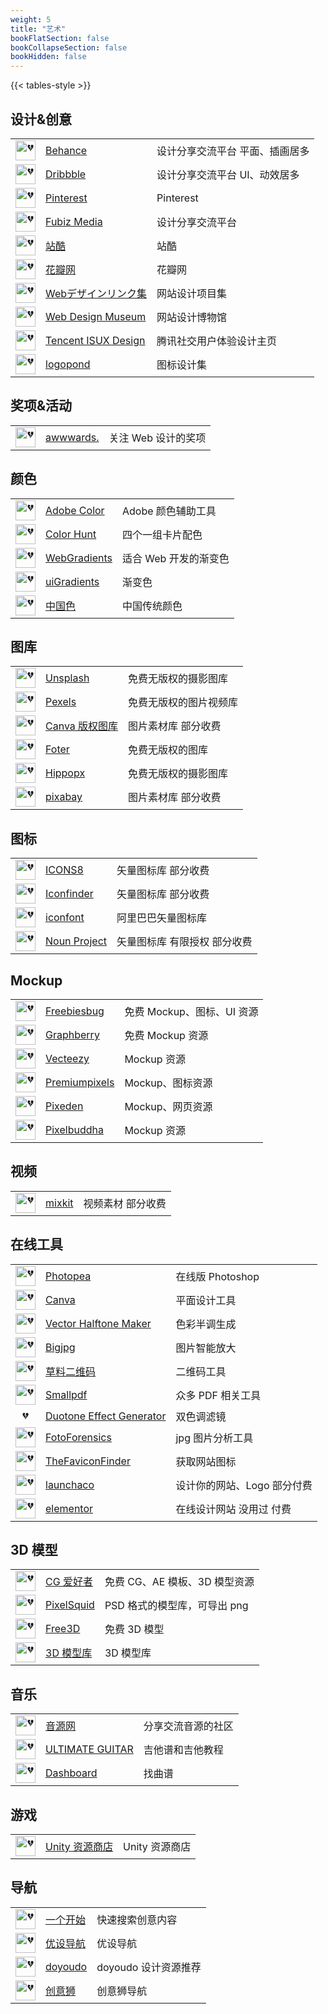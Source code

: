 ```yaml
---
weight: 5
title: "艺术"
bookFlatSection: false
bookCollapseSection: false
bookHidden: false
---
```


{{< tables-style >}}


## 设计&创意

|  |  |  |
| :----: | ---- | ---- |
| <img loading="lazy" width="32px" alt="💔" src="https://www.behance.net/favicon.ico"> | [Behance](https://www.behance.net/) | 设计分享交流平台 平面、插画居多 |
| <img loading="lazy" width="32px" alt="💔" src="https://dribbble.com/"> | [Dribbble](https://dribbble.com/) | 设计分享交流平台 UI、动效居多 |
| <img loading="lazy" width="32px" alt="💔" src="https://s.pinimg.com/webapp/favicon-54a5b2af.png	"> | [Pinterest](https://www.pinterest.com/) | Pinterest |
| <img loading="lazy" width="32px" alt="💔" src="http://www.fubiz.net/wp-content/themes/fubiz/assets/images/favicons/news-32x32.png"> | [Fubiz Media](http://www.fubiz.net/) | 设计分享交流平台 |
| <img loading="lazy" width="32px" alt="💔" src="https://static.zcool.cn/z/site/favicon.ico"> | [站酷](https://www.zcool.com.cn/) | 站酷 |
| <img loading="lazy" width="32px" alt="💔" src="https://huaban.com/favicon.ico"> | [花瓣网](http://huaban.com/) | 花瓣网 |
| <img loading="lazy" width="32px" alt="💔" src="https://bm.straightline.jp/static/image/favicon.ico"> | [Webデザインリンク集](http://bm.straightline.jp/) | 网站设计项目集 |
| <img loading="lazy" width="32px" alt="💔" src=" 	https://www.webdesignmuseum.org/favicon/favicon-32x32.png"> | [Web Design Museum](https://www.webdesignmuseum.org/) | 网站设计博物馆 |
| <img loading="lazy" width="32px" alt="💔" src="https://isux.tencent.com/static/images/favicon.ico	"> | [Tencent ISUX Design](https://isux.tencent.com/) | 腾讯社交用户体验设计主页 |
| <img loading="lazy" width="32px" alt="💔" src="https://logopond.com/favicon.ico"> | [logopond](https://logopond.com/) | 图标设计集 |

## 奖项&活动

|  |  |  |
| :----: | ---- | ---- |
| <img loading="lazy" width="32px" alt="💔" src="https://www.awwwards.com/favicon.ico"> | [awwwards.](https://www.awwwards.com) | 关注 Web 设计的奖项 |

## 颜色

|  |  |  |
| :----: | ---- | ---- |
| <img loading="lazy" width="32px" alt="💔" src="https://color.adobe.com/favicon.ico"> | [Adobe Color](https://color.adobe.com/) | Adobe 颜色辅助工具 |
| <img loading="lazy" width="32px" alt="💔" src="https://www.colorhunt.co/img/color-hunt-icon-ios.png"> | [Color Hunt](https://www.colorhunt.co) | 四个一组卡片配色 |
| <img loading="lazy" width="32px" alt="💔" src="https://webgradients.com/favicons/favicon-32x32.png"> | [WebGradients](https://webgradients.com) | 适合 Web 开发的渐变色 |
| <img loading="lazy" width="32px" alt="💔" src="https://uigradients.com/static/images/favicon-32x32.png"> | [uiGradients](https://uigradients.com) | 渐变色 |
| <img loading="lazy" width="32px" alt="💔" src="http://zhongguose.com/favicon.ico"> | [中国色](http://zhongguose.com) | 中国传统颜色 |


## 图库

|  |  |  |
| :----: | ---- | ---- |
| <img loading="lazy" width="32px" alt="💔" src="https://unsplash.com/favicon-32x32.png"> | [Unsplash](https://unsplash.com/) | 免费无版权的摄影图库 |
| <img loading="lazy" width="32px" alt="💔" src="https://www.pexels.com/favicon.ico"> | [Pexels](https://www.pexels.com/) | 免费无版权的图片视频库 |
| <img loading="lazy" width="32px" alt="💔" src="http://canva.com/favicon.ico"> | [Canva 版权图库](https://www.canva.com/photos/) | 图片素材库 部分收费 |
| <img loading="lazy" width="32px" alt="💔" src="https://foter.com/favicon.ico"> | [Foter](https://foter.com/) | 免费无版权的图库 |
| <img loading="lazy" width="32px" alt="💔" src="https://www.hippopx.com/"> | [Hippopx](https://www.hippopx.com/) | 免费无版权的摄影图库 |
| <img loading="lazy" width="32px" alt="💔" src="https://pixabay.com/favicon.ico"> | [pixabay](https://pixabay.com/) | 图片素材库 部分收费 |

## 图标

|  |  |  |
| :----: | ---- | ---- |
| <img loading="lazy" width="32px" alt="💔" src="https://icons8.com/vue-static/landings/primary-landings/favs/icons8_fav_32%C3%9732.png"> | [ICONS8](https://icons8.com/) | 矢量图标库 部分收费 |
| <img loading="lazy" width="32px" alt="💔" src="https://www.iconfinder.com/static/img/favicons/favicon-32x32.png"> | [Iconfinder](https://www.iconfinder.com/) | 矢量图标库 部分收费 |
| <img loading="lazy" width="32px" alt="💔" src="https://img.alicdn.com/imgextra/i2/O1CN01ZyAlrn1MwaMhqz36G_!!6000000001499-73-tps-64-64.ico"> | [iconfont](https://www.iconfont.cn) | 阿里巴巴矢量图标库 |
| <img loading="lazy" width="32px" alt="💔" src="https://static.production.thenounproject.com/img/favicons/favicon-32x32.015f779a87e7.png"> | [Noun Project](https://thenounproject.com/) | 矢量图标库 有限授权 部分收费 |

## Mockup

|  |  |  |
| :----: | ---- | ---- |
| <img loading="lazy" width="32px" alt="💔" src="	https://cdn.freebiesbug.com/favicon.ico"> | [Freebiesbug](https://freebiesbug.com) | 免费 Mockup、图标、UI 资源 |
| <img loading="lazy" width="32px" alt="💔" src="https://www.graphberry.com"> | [Graphberry](https://www.graphberry.com) | 免费 Mockup 资源 |
| <img loading="lazy" width="32px" alt="💔" src="https://www.vecteezy.com/favicon.ico"> | [Vecteezy](https://www.vecteezy.com) | Mockup 资源 |
| <img loading="lazy" width="32px" alt="💔" src="abc"> | [Premiumpixels](https://www.premiumpixels.com) | Mockup、图标资源 |
| <img loading="lazy" width="32px" alt="💔" src="https://www.pixeden.com/favicon.ico"> | [Pixeden](https://www.pixeden.com) | Mockup、网页资源 |
| <img loading="lazy" width="32px" alt="💔" src="https://pixelbuddha.net/assets/images/content/favicon/favicon-32.png"> | [Pixelbuddha](https://pixelbuddha.net/) | Mockup 资源 |

## 视频

|  |  |  |
| :----: | ---- | ---- |
| <img loading="lazy" width="32px" alt="💔" src="https://mixkit.co/build/favicons/apple-icon-72x72-65d8de4120b737fcccf4be0dd5e3604c7d0aa062eeb594876e4aac1f3aaf22a6.png"> | [mixkit](https://mixkit.co) | 视频素材 部分收费 |

## 在线工具

|  |  |  |
| :----: | ---- | ---- |
| <img loading="lazy" width="32px" alt="💔" src="https://www.photopea.com/promo/thumb256.png"> | [Photopea](https://www.photopea.com) | 在线版 Photoshop |
| <img loading="lazy" width="32px" alt="💔" src="http://canva.com/favicon.ico"> | [Canva](https://www.canva.com) | 平面设计工具 |
| <img loading="lazy" width="32px" alt="💔" src="https://xoihazard.com/favicon.ico"> | [Vector Halftone Maker](https://xoihazard.com/tools/halftone/) | 色彩半调生成 |
| <img loading="lazy" width="32px" alt="💔" src="https://bigjpg.com/static/css/touch-icon-iphone.png"> | [Bigjpg](https://bigjpg.com) | 图片智能放大 |
| <img loading="lazy" width="32px" alt="💔" src="https://cli.im/favicon.ico"> | [草料二维码](https://cli.im/) | 二维码工具 |
| <img loading="lazy" width="32px" alt="💔" src="https://smallpdf.com/favicon.png"> | [Smallpdf](https://smallpdf.com/pdf-tools) | 众多 PDF 相关工具 |
| 💔 | [Duotone Effect Generator](https://duotones.co) | 双色调滤镜 |
| <img loading="lazy" width="32px" alt="💔" src="https://fotoforensics.com/apple-touch-icon.png"> | [FotoForensics](https://fotoforensics.com/) | jpg 图片分析工具 |
| <img loading="lazy" width="32px" alt="💔" src="http://besticon-demo.herokuapp.com/favicon.ico"> | [TheFaviconFinder](https://besticon-demo.herokuapp.com/) | 获取网站图标 |
| <img loading="lazy" width="32px" alt="💔" src="https://www.launchaco.com/static/favicon.ico"> | [launchaco](https://www.launchaco.com) | 设计你的网站、Logo 部分付费 |
| <img loading="lazy" width="32px" alt="💔" src="https://elementor.com/marketing/wp-content/uploads/2021/06/cropped-fav2-32x32.png"> | [elementor](https://elementor.com) | 在线设计网站 没用过 付费 |

## 3D 模型

|  |  |  |
| :----: | ---- | ---- |
| <img loading="lazy" width="32px" alt="💔" src="http://www.cgahz.com/favicon.ico"> | [CG 爱好者](http://www.cgahz.com) | 免费 CG、AE 模板、3D 模型资源 |
| <img loading="lazy" width="32px" alt="💔" src="https://assets.pixelsquid.com/assets/favicons/favicon-32x32-07ddbe287817f07223b2cb709de65060085c56a5d7f784483cee716be26753ca.png"> | [PixelSquid](https://www.pixelsquid.com/) | PSD 格式的模型库，可导出 png |
| <img loading="lazy" width="32px" alt="💔" src="https://free3d.com/favicon.ico"> | [Free3D](https://free3d.com) | 免费 3D 模型 |
| <img loading="lazy" width="32px" alt="💔" src="https://www.cgmodel.com/favicon.ico"> | [3D 模型库](https://www.cgmodel.com/model/all_1_0_0_0_0_0_0_0_0_0_0_1_0_0_0_0_0_0_0_0) | 3D 模型库 |

## 音乐

|  |  |  |
| :----: | ---- | ---- |
| <img loading="lazy" width="32px" alt="💔" src="https://www.midivst.com/favicon.ico"> | [音源网](https://www.midivst.com) | 分享交流音源的社区 |
| <img loading="lazy" width="32px" alt="💔" src="https://www.ultimate-guitar.com/favicon.ico"> | [ULTIMATE GUITAR](https://www.ultimate-guitar.com) | 吉他谱和吉他教程 |
| <img loading="lazy" width="32px" alt="💔" src="	https://musescore.com/static/public/img/product_icons/musescore/apple-touch-icon-72x72-precomposed_ver1636012912.png"> | [Dashboard](https://musescore.com/) | 找曲谱 |

## 游戏

|  |  |  |
| :----: | ---- | ---- |
| <img loading="lazy" width="32px" alt="💔" src="https://unity-assetstorev2-prd.storage.googleapis.com/cdn-origin/images/favicons/favicon.ico"> | [Unity 资源商店](https://assetstore.unity.com) | Unity 资源商店 |

## 导航

|  |  |  |
| :----: | ---- | ---- |
| <img loading="lazy" width="32px" alt="💔" src="https://aur.one/images/favicon.png"> | [一个开始](https://aur.one) | 快速搜索创意内容 |
| <img loading="lazy" width="32px" alt="💔" src="https://hao.uisdc.com/favicon.ico"> | [优设导航](https://hao.uisdc.com) | 优设导航 |
| <img loading="lazy" width="32px" alt="💔" src="http://www.doyoudo.com/favicon.ico"> | [doyoudo](http://www.doyoudo.com/resources) | doyoudo 设计资源推荐 |
| <img loading="lazy" width="32px" alt="💔" src="http://chuangzaoshi.com/favicon.ico"> | [创意狮](http://chuangzaoshi.com) | 创意狮导航 |

